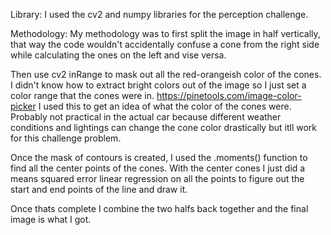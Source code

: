 Library:
I used the cv2 and numpy libraries for the perception challenge.

Methodology:
My methodology was to first split the image in half vertically, that way the code wouldn't accidentally
confuse a cone from the right side while calculating the ones on the left and vise versa.

Then use cv2 inRange to mask out all the red-orangeish color of the cones. I didn't know how to extract
bright colors out of the image so I just set a color range that the cones were in.
https://pinetools.com/image-color-picker
I used this to get an idea of what the color of the cones were. Probably not practical in the actual car
because different weather conditions and lightings can change the cone color drastically but itll work
for this challenge problem.

Once the mask of contours is created, I used the .moments() function to find all the center points of the cones.
With the center cones I just did a means squared error linear regression on all the points to figure
out the start and end points of the line and draw it.

Once thats complete I combine the two halfs back together and the final image is what I got.